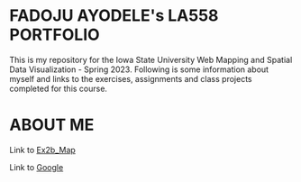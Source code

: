 # FADOJU AYODELE's LA558 PORTFOLIO

This is my repository for the Iowa State University Web Mapping and Spatial Data Visualization - Spring 2023. 
Following is some information about myself and links to the exercises, assignments and class projects completed for this course.

# ABOUT ME

Link to [Ex2b_Map](Ex2b_Map.png)

Link to [Google](https://www.google.com)
